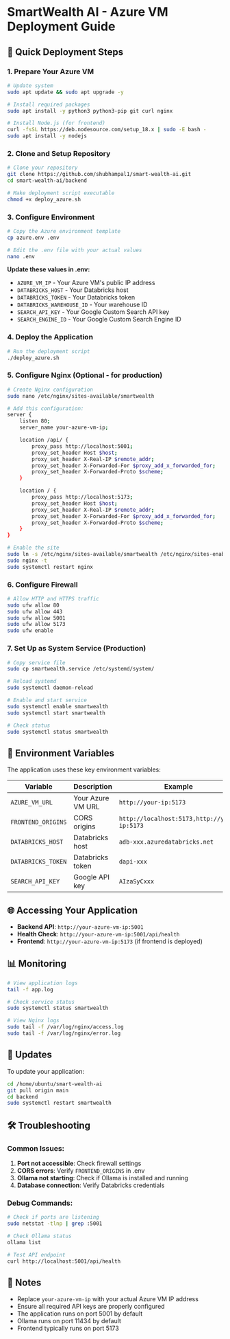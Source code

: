 # SmartWealth AI - Azure VM Deployment Guide

## 🚀 Quick Deployment Steps

### 1. Prepare Your Azure VM

```bash
# Update system
sudo apt update && sudo apt upgrade -y

# Install required packages
sudo apt install -y python3 python3-pip git curl nginx

# Install Node.js (for frontend)
curl -fsSL https://deb.nodesource.com/setup_18.x | sudo -E bash -
sudo apt install -y nodejs
```

### 2. Clone and Setup Repository

```bash
# Clone your repository
git clone https://github.com/shubhampal1/smart-wealth-ai.git
cd smart-wealth-ai/backend

# Make deployment script executable
chmod +x deploy_azure.sh
```

### 3. Configure Environment

```bash
# Copy the Azure environment template
cp azure.env .env

# Edit the .env file with your actual values
nano .env
```

**Update these values in .env:**
- `AZURE_VM_IP` - Your Azure VM's public IP address
- `DATABRICKS_HOST` - Your Databricks host
- `DATABRICKS_TOKEN` - Your Databricks token
- `DATABRICKS_WAREHOUSE_ID` - Your warehouse ID
- `SEARCH_API_KEY` - Your Google Custom Search API key
- `SEARCH_ENGINE_ID` - Your Google Custom Search Engine ID

### 4. Deploy the Application

```bash
# Run the deployment script
./deploy_azure.sh
```

### 5. Configure Nginx (Optional - for production)

```bash
# Create Nginx configuration
sudo nano /etc/nginx/sites-available/smartwealth

# Add this configuration:
server {
    listen 80;
    server_name your-azure-vm-ip;

    location /api/ {
        proxy_pass http://localhost:5001;
        proxy_set_header Host $host;
        proxy_set_header X-Real-IP $remote_addr;
        proxy_set_header X-Forwarded-For $proxy_add_x_forwarded_for;
        proxy_set_header X-Forwarded-Proto $scheme;
    }

    location / {
        proxy_pass http://localhost:5173;
        proxy_set_header Host $host;
        proxy_set_header X-Real-IP $remote_addr;
        proxy_set_header X-Forwarded-For $proxy_add_x_forwarded_for;
        proxy_set_header X-Forwarded-Proto $scheme;
    }
}

# Enable the site
sudo ln -s /etc/nginx/sites-available/smartwealth /etc/nginx/sites-enabled/
sudo nginx -t
sudo systemctl restart nginx
```

### 6. Configure Firewall

```bash
# Allow HTTP and HTTPS traffic
sudo ufw allow 80
sudo ufw allow 443
sudo ufw allow 5001
sudo ufw allow 5173
sudo ufw enable
```

### 7. Set Up as System Service (Production)

```bash
# Copy service file
sudo cp smartwealth.service /etc/systemd/system/

# Reload systemd
sudo systemctl daemon-reload

# Enable and start service
sudo systemctl enable smartwealth
sudo systemctl start smartwealth

# Check status
sudo systemctl status smartwealth
```

## 🔧 Environment Variables

The application uses these key environment variables:

| Variable | Description | Example |
|----------|-------------|---------|
| `AZURE_VM_URL` | Your Azure VM URL | `http://your-ip:5173` |
| `FRONTEND_ORIGINS` | CORS origins | `http://localhost:5173,http://your-ip:5173` |
| `DATABRICKS_HOST` | Databricks host | `adb-xxx.azuredatabricks.net` |
| `DATABRICKS_TOKEN` | Databricks token | `dapi-xxx` |
| `SEARCH_API_KEY` | Google API key | `AIzaSyCxxx` |

## 🌐 Accessing Your Application

- **Backend API**: `http://your-azure-vm-ip:5001`
- **Health Check**: `http://your-azure-vm-ip:5001/api/health`
- **Frontend**: `http://your-azure-vm-ip:5173` (if frontend is deployed)

## 📊 Monitoring

```bash
# View application logs
tail -f app.log

# Check service status
sudo systemctl status smartwealth

# View Nginx logs
sudo tail -f /var/log/nginx/access.log
sudo tail -f /var/log/nginx/error.log
```

## 🔄 Updates

To update your application:

```bash
cd /home/ubuntu/smart-wealth-ai
git pull origin main
cd backend
sudo systemctl restart smartwealth
```

## 🛠️ Troubleshooting

### Common Issues:

1. **Port not accessible**: Check firewall settings
2. **CORS errors**: Verify `FRONTEND_ORIGINS` in .env
3. **Ollama not starting**: Check if Ollama is installed and running
4. **Database connection**: Verify Databricks credentials

### Debug Commands:

```bash
# Check if ports are listening
sudo netstat -tlnp | grep :5001

# Check Ollama status
ollama list

# Test API endpoint
curl http://localhost:5001/api/health
```

## 📝 Notes

- Replace `your-azure-vm-ip` with your actual Azure VM IP address
- Ensure all required API keys are properly configured
- The application runs on port 5001 by default
- Ollama runs on port 11434 by default
- Frontend typically runs on port 5173
